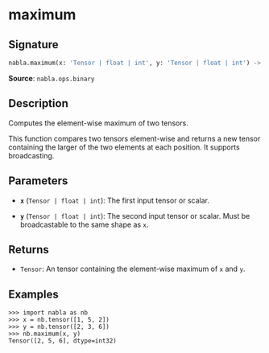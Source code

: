 # maximum

## Signature

```python
nabla.maximum(x: 'Tensor | float | int', y: 'Tensor | float | int') -> 'Tensor'
```

**Source**: `nabla.ops.binary`

## Description

Computes the element-wise maximum of two tensors.

This function compares two tensors element-wise and returns a new tensor
containing the larger of the two elements at each position. It supports
broadcasting.

## Parameters

- **`x`** (`Tensor | float | int`): The first input tensor or scalar.

- **`y`** (`Tensor | float | int`): The second input tensor or scalar. Must be broadcastable to the same shape as `x`.

## Returns

- `Tensor`: An tensor containing the element-wise maximum of `x` and `y`.

## Examples

```pycon
>>> import nabla as nb
>>> x = nb.tensor([1, 5, 2])
>>> y = nb.tensor([2, 3, 6])
>>> nb.maximum(x, y)
Tensor([2, 5, 6], dtype=int32)
```
